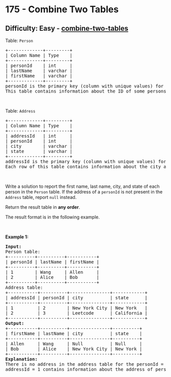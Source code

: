 <h1>175 - Combine Two Tables</h1><h2>Difficulty: Easy - <a href="https://leetcode.com/problems/combine-two-tables/">combine-two-tables</a></h2><p>Table: <code>Person</code></p>

<pre>
+-------------+---------+
| Column Name | Type    |
+-------------+---------+
| personId    | int     |
| lastName    | varchar |
| firstName   | varchar |
+-------------+---------+
personId is the primary key (column with unique values) for this table.
This table contains information about the ID of some persons and their first and last names.
</pre>

<p>&nbsp;</p>

<p>Table: <code>Address</code></p>

<pre>
+-------------+---------+
| Column Name | Type    |
+-------------+---------+
| addressId   | int     |
| personId    | int     |
| city        | varchar |
| state       | varchar |
+-------------+---------+
addressId is the primary key (column with unique values) for this table.
Each row of this table contains information about the city and state of one person with ID = PersonId.
</pre>

<p>&nbsp;</p>

<p>Write a solution to report the first name, last name, city, and state of each person in the <code>Person</code> table. If the address of a <code>personId</code> is not present in the <code>Address</code> table, report <code>null</code> instead.</p>

<p>Return the result table in <strong>any order</strong>.</p>

<p>The result format is in the following example.</p>

<p>&nbsp;</p>
<p><strong class="example">Example 1:</strong></p>

<pre>
<strong>Input:</strong> 
Person table:
+----------+----------+-----------+
| personId | lastName | firstName |
+----------+----------+-----------+
| 1        | Wang     | Allen     |
| 2        | Alice    | Bob       |
+----------+----------+-----------+
Address table:
+-----------+----------+---------------+------------+
| addressId | personId | city          | state      |
+-----------+----------+---------------+------------+
| 1         | 2        | New York City | New York   |
| 2         | 3        | Leetcode      | California |
+-----------+----------+---------------+------------+
<strong>Output:</strong> 
+-----------+----------+---------------+----------+
| firstName | lastName | city          | state    |
+-----------+----------+---------------+----------+
| Allen     | Wang     | Null          | Null     |
| Bob       | Alice    | New York City | New York |
+-----------+----------+---------------+----------+
<strong>Explanation:</strong> 
There is no address in the address table for the personId = 1 so we return null in their city and state.
addressId = 1 contains information about the address of personId = 2.
</pre>
